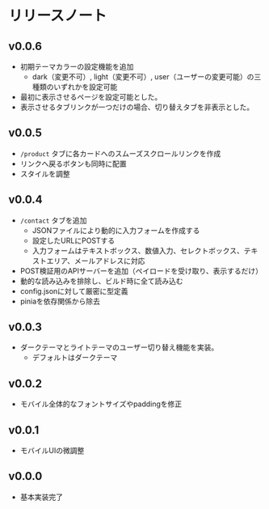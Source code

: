 # リリースノート

## v0.0.6

- 初期テーマカラーの設定機能を追加
    - dark（変更不可）, light（変更不可）, user（ユーザーの変更可能）の三種類のいずれかを設定可能
- 最初に表示させるページを設定可能とした。
- 表示させるタブリンクが一つだけの場合、切り替えタブを非表示とした。

## v0.0.5

- `/product` タブに各カードへのスムーズスクロールリンクを作成
- リンクへ戻るボタンも同時に配置
- スタイルを調整

## v0.0.4

- `/contact` タブを追加
    - JSONファイルにより動的に入力フォームを作成する
    - 設定したURLにPOSTする
    - 入力フォームはテキストボックス、数値入力、セレクトボックス、テキストエリア、メールアドレスに対応
- POST検証用のAPIサーバーを追加（ペイロードを受け取り、表示するだけ）
- 動的な読み込みを排除し、ビルド時に全て読み込む
- config.jsonに対して厳密に型定義
- piniaを依存関係から除去

## v0.0.3

- ダークテーマとライトテーマのユーザー切り替え機能を実装。
    - デフォルトはダークテーマ

## v0.0.2

- モバイル全体的なフォントサイズやpaddingを修正

## v0.0.1

- モバイルUIの微調整

## v0.0.0

- 基本実装完了